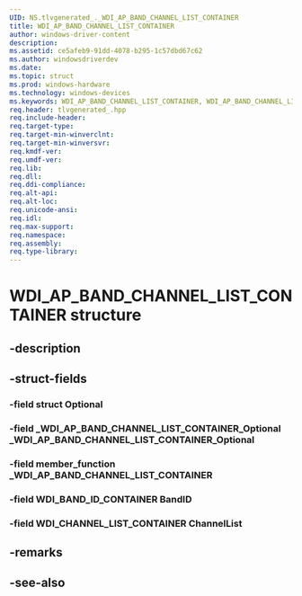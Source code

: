 ```yaml
---
UID: NS.tlvgenerated_._WDI_AP_BAND_CHANNEL_LIST_CONTAINER
title: WDI_AP_BAND_CHANNEL_LIST_CONTAINER
author: windows-driver-content
description: 
ms.assetid: ce5afeb9-91dd-4078-b295-1c57dbd67c62
ms.author: windowsdriverdev
ms.date: 
ms.topic: struct
ms.prod: windows-hardware
ms.technology: windows-devices
ms.keywords: WDI_AP_BAND_CHANNEL_LIST_CONTAINER, WDI_AP_BAND_CHANNEL_LIST_CONTAINER, *PWDI_AP_BAND_CHANNEL_LIST_CONTAINER
req.header: tlvgenerated_.hpp
req.include-header:
req.target-type:
req.target-min-winverclnt:
req.target-min-winversvr:
req.kmdf-ver:
req.umdf-ver:
req.lib:
req.dll:
req.ddi-compliance:
req.alt-api:
req.alt-loc:
req.unicode-ansi:
req.idl:
req.max-support:
req.namespace:
req.assembly:
req.type-library:
---
```


# WDI_AP_BAND_CHANNEL_LIST_CONTAINER structure

## -description



## -struct-fields

### -field struct Optional			
 	
### -field _WDI_AP_BAND_CHANNEL_LIST_CONTAINER_Optional _WDI_AP_BAND_CHANNEL_LIST_CONTAINER_Optional			
 	
### -field member_function _WDI_AP_BAND_CHANNEL_LIST_CONTAINER			
 	
### -field WDI_BAND_ID_CONTAINER BandID			
 	
### -field WDI_CHANNEL_LIST_CONTAINER ChannelList			
 	
## -remarks

## -see-also